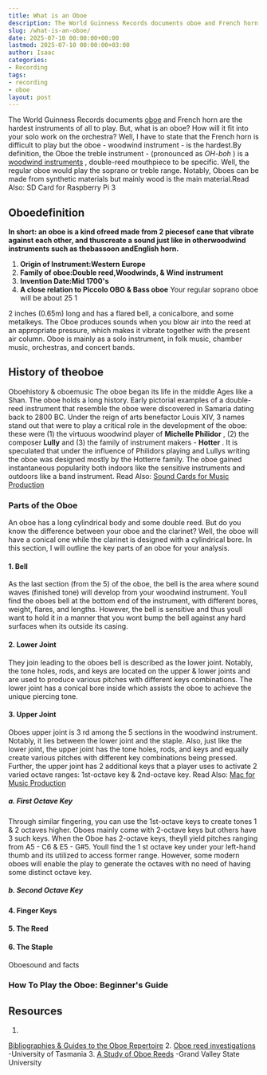 ```yaml
---
title: What is an Oboe
description: The World Guinness Records documents oboe and French horn are the hardest instruments of all to play. But, what is an oboe?
slug: /what-is-an-oboe/
date: 2025-07-10 00:00:00+00:00
lastmod: 2025-07-10 00:00:00+03:00
author: Isaac
categories:
- Recording
tags:
- recording
- oboe
layout: post
---
```

The World Guinness Records documents [oboe](https://pestpolicy.com/english-horn-vs-oboe/) and French horn are the hardest instruments of all to play. But, what is an oboe? How will it fit into your solo work on the orchestra?
Well, I have to state that the French horn is difficult to play but the oboe - woodwind instrument - is the hardest.By definition, the Oboe the treble instrument - (pronounced as
*OH-boh*
) is a
[woodwind instruments](https://en.wikipedia.org/wiki/Woodwind_instrument)
, double-reed mouthpiece to be specific.
Well, the regular oboe would play the soprano or treble range. Notably, Oboes can be made from synthetic materials but mainly wood is the main material.Read Also:
SD Card for Raspberry Pi 3
## Oboedefinition
**In short: an oboe is a kind ofreed made from 2 piecesof cane that vibrate against each other, and thuscreate a sound just like in otherwoodwind instruments such as thebassoon andEnglish horn.**
1. **Origin of Instrument:Western Europe**
2. **Family of oboe:Double reed,Woodwinds, & Wind instrument**
3. **Invention Date:Mid 1700's**
4. **A close relation to Piccolo OBO & Bass oboe**
Your regular soprano oboe will be about 25
1

2
inches (0.65m) long and has a flared bell, a conicalbore, and some metalkeys.
The Oboe produces sounds when you blow air into the reed at an appropriate pressure, which makes it vibrate together with the present air column.
Oboe is mainly as a solo instrument, in folk music, chamber music, orchestras, and concert bands.
## History of theoboe
Oboehistory & oboemusic
The oboe began its life in the middle Ages like a Shan. The oboe holds a long history. Early pictorial examples of a double-reed instrument that resemble the oboe were discovered in Samaria dating back to 2800 BC.
Under the reign of arts benefactor Louis XIV, 3 names stand out that were to play a critical role in the development of the oboe: these were (1) the virtuous woodwind player of
**Michelle Philidor**
, (2) the composer
**Lully**
and (3) the family of instrument makers -
**Hotter**
.
It is speculated that under the influence of Philidors playing and Lullys writing the oboe was designed mostly by the Hotterre family.
The oboe gained instantaneous popularity both indoors like the sensitive instruments and outdoors like a band instrument.
Read Also:
[Sound Cards for Music Production](https://pestpolicy.com/best-sound-cards-for-music-production/)
### Parts of the Oboe
An oboe has a long cylindrical body and some double reed. But do you know the difference between your oboe and the clarinet?
Well, the oboe will have a conical one while the clarinet is designed with a cylindrical bore. In this section, I will outline the key parts of an oboe for your analysis.
#### 1. Bell
As the last section (from the 5) of the oboe, the bell is the area where sound waves (finished tone) will develop from your woodwind instrument.
Youll find the oboes bell at the bottom end of the instrument, with different bores, weight, flares, and lengths.
However, the bell is sensitive and thus youll want to hold it in a manner that you wont bump the bell against any hard surfaces when its outside its casing.
#### 2. Lower Joint
They join leading to the oboes bell is described as the lower joint.
Notably, the tone holes, rods, and keys are located on the upper & lower joints and are used to produce various pitches with different keys combinations.
The lower joint has a conical bore inside which assists the oboe to achieve the unique piercing tone.
#### 3. Upper Joint
Oboes upper joint is 3
rd
among the 5 sections in the woodwind instrument. Notably, it lies between the lower joint and the staple.
Also, just like the lower joint, the upper joint has the tone holes, rods, and keys and equally create various pitches with different key combinations being pressed.
Further, the upper joint has 2 additional keys that a player uses to activate 2 varied octave ranges: 1st-octave key & 2nd-octave key.
Read Also:
[Mac for Music Production](https://pestpolicy.com/best-mac-for-music-production/)
##### a. First Octave Key
Through similar fingering, you can use the 1st-octave keys to create tones 1 & 2 octaves higher. Oboes mainly come with 2-octave keys but others have 3 such keys. When the Oboe has 2-octave keys, theyll yield pitches ranging from A5 - C6 & E5 - G#5.
Youll find the 1
st
octave key under your left-hand thumb and its utilized to access former range. However, some modern oboes will enable the play to generate the octaves with no need of having some distinct octave key.
##### b. Second Octave Key
#### 4. Finger Keys
#### 5. The Reed
#### 6. The Staple
Oboesound and facts
### How To Play the Oboe: Beginner's Guide
## Resources
1.
[Bibliographies & Guides to the Oboe Repertoire](https://researchguides.uoregon.edu/oboe/bibliographies)
2.
[Oboe reed investigations](https://eprints.utas.edu.au/12400/)
-University of Tasmania
3.
[A Study of Oboe Reeds](https://scholarworks.gvsu.edu/cgi/viewcontent.cgi?article=1119&context=sss)
-Grand Valley State University
